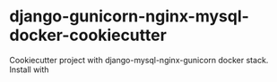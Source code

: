 # django-gunicorn-nginx-mysql-docker-cookiecutter
Cookiecutter project with django-mysql-nginx-gunicorn docker stack.
Install with